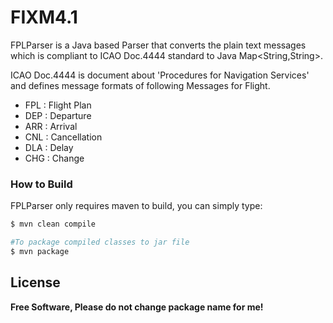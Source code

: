 # FIXM4.1

FPLParser is a Java based Parser that converts the plain text messages which is compliant to ICAO Doc.4444 standard to Java Map<String,String>.

ICAO Doc.4444 is document about 'Procedures for Navigation Services' and defines message formats of following Messages for Flight.

  - FPL : Flight Plan
  - DEP : Departure 
  - ARR : Arrival
  - CNL : Cancellation
  - DLA : Delay
  - CHG : Change

### How to Build

FPLParser only requires maven to build, you can simply type:

```sh
$ mvn clean compile

#To package compiled classes to jar file
$ mvn package
```



License
----

**Free Software, Please do not change package name for me!**


